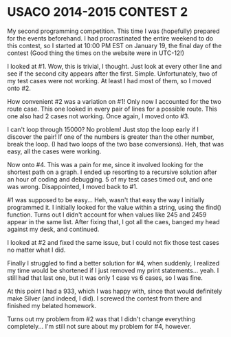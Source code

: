 USACO 2014-2015 CONTEST 2
==

My second programming competition. This time I was (hopefully) prepared for the events beforehand. I had procrastinated the entire weekend to do this contest, so I started at 10:00 PM EST on January 19, the final day of the contest (Good thing the times on the website were in UTC-12!)

I looked at #1. Wow, this is trivial, I thought. Just look at every other line and see if the second city appears after the first. Simple. Unfortunately, two of my test cases were not working. At least I had most of them, so I moved onto #2.

How convenient #2 was a variation on #1! Only now I accounted for the two route case. This one looked in every pair of lines for a possible route. This one also had 2 cases not working. Once again, I moved onto #3.

I can't loop through 15000? No problem! Just stop the loop early if I discover the pair! If one of the numbers is greater than the other number, break the loop. (I had two loops of the two base conversions). Heh, that was easy, all the cases were working.

Now onto #4. This was a pain for me, since it involved looking for the shortest path on a graph. I ended up resorting to a recursive solution after an hour of coding and debugging. 5 of my test cases timed out, and one was wrong. Disappointed, I moved back to #1.

#1 was supposed to be easy... Heh, wasn't that easy the way I initially programmed it. I initially looked for the value within a string, using the find() function. Turns out I didn't account for when values like 245 and 2459 appear in the same list. After fixing that, I got all the caes, banged my head against my desk, and continued.

I looked at #2 and fixed the same issue, but I could not fix those test cases no matter what I did.

Finally I struggled to find a better solution for #4, when suddenly, I realized my time would be shortened if I just removed my print statements... yeah. I still had that last one, but it was only 1 case vs 6 cases, so I was fine.

At this point I had a 933, which I was happy with, since that would definitely make Silver (and indeed, I did). I screwed the contest from there and finished my belated homework.

Turns out my problem from #2 was that I didn't change everything completely...
I'm still not sure about my problem for #4, however.